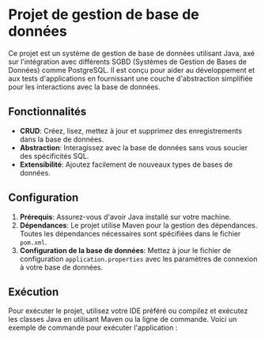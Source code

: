 # Projet de gestion de base de données

Ce projet est un système de gestion de base de données utilisant Java, axé sur l'intégration avec différents SGBD (Systèmes de Gestion de Bases de Données) comme PostgreSQL. Il est conçu pour aider au développement et aux tests d'applications en fournissant une couche d'abstraction simplifiée pour les interactions avec la base de données.

## Fonctionnalités

- **CRUD**: Créez, lisez, mettez à jour et supprimez des enregistrements dans la base de données.
- **Abstraction**: Interagissez avec la base de données sans vous soucier des spécificités SQL.
- **Extensibilité**: Ajoutez facilement de nouveaux types de bases de données.

## Configuration

1. **Prérequis**: Assurez-vous d'avoir Java installé sur votre machine.
2. **Dépendances**: Le projet utilise Maven pour la gestion des dépendances. Toutes les dépendances nécessaires sont spécifiées dans le fichier `pom.xml`.
3. **Configuration de la base de données**: Mettez à jour le fichier de configuration `application.properties` avec les paramètres de connexion à votre base de données.

## Exécution

Pour exécuter le projet, utilisez votre IDE préféré ou compilez et exécutez les classes Java en utilisant Maven ou la ligne de commande. Voici un exemple de commande pour exécuter l'application :